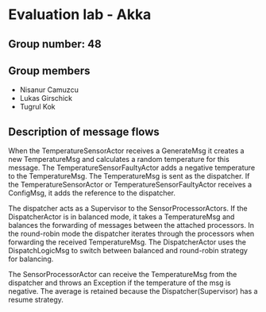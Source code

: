 # Evaluation lab - Akka

## Group number: 48

## Group members

- Nisanur Camuzcu
- Lukas Girschick
- Tugrul Kok

## Description of message flows
When the TemperatureSensorActor receives a GenerateMsg it creates a new TemperatureMsg and calculates a random temperature for this message.
The TemperatureSensorFaultyActor adds a negative temperature to the TemperatureMsg.
The TemperatureMsg is sent as the dispatcher.
If the TemperatureSensorActor or TemperatureSensorFaultyActor receives a ConfigMsg, it adds the reference to the dispatcher.

The dispatcher acts as a Supervisor to the SensorProcessorActors.
If the DispatcherActor is in balanced mode, it takes a TemperatureMsg and balances the forwarding of messages between the attached processors. 
In the round-robin mode the dispatcher iterates through the processors when forwarding the received TemperatureMsg.
The DispatcherActor uses the DispatchLogicMsg to switch between balanced and round-robin strategy for balancing.

The SensorProcessorActor can receive the TemperatureMsg from the dispatcher and throws an Exception if the temperature of the msg is negative. The average is retained because the Dispatcher(Supervisor) has a resume strategy.
